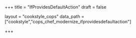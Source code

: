 +++
title = "IfProvidesDefaultAction"
draft = false

layout = "cookstyle_cops"
data_path = ["cookstyle","cops_chef_modernize_ifprovidesdefaultaction"]

+++

<!-- The content of this page is automatically generated from the
cops_chef_modernize_ifprovidesdefaultaction.yml file in github.com/chef/cookstyle/blob/master/docs-chef-io/data/cookstyle/. -->
